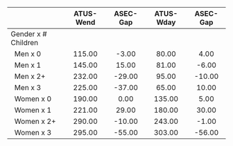 
|                      |    ATUS-Wend |     ASEC-Gap |    ATUS-Wday |     ASEC-Gap |
| -------------------- | :----------: | :----------: | :----------: | :----------: |
| Gender x # Children  |              |              |              |              |
| &nbsp;&nbsp;Men x 0  |       115.00 |        -3.00 |        80.00 |         4.00 |
| &nbsp;&nbsp;Men x 1  |       145.00 |        15.00 |        81.00 |        -6.00 |
| &nbsp;&nbsp;Men x 2+ |       232.00 |       -29.00 |        95.00 |       -10.00 |
| &nbsp;&nbsp;Men x 3  |       225.00 |       -37.00 |        65.00 |        10.00 |
| &nbsp;&nbsp;Women x 0 |       190.00 |         0.00 |       135.00 |         5.00 |
| &nbsp;&nbsp;Women x 1 |       221.00 |        29.00 |       180.00 |        30.00 |
| &nbsp;&nbsp;Women x 2+ |       290.00 |       -10.00 |       243.00 |        -1.00 |
| &nbsp;&nbsp;Women x 3 |       295.00 |       -55.00 |       303.00 |       -56.00 |

